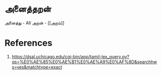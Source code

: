 # அனைத்தறன்
அனைத்து - All
அறன் - [[அறம்]]


# References
1. https://dsal.uchicago.edu/cgi-bin/app/tamil-lex_query.py?qs=%E0%AE%85%E0%AE%B1%E0%AE%A9%E0%AF%8D&searchhws=yes&matchtype=exact
